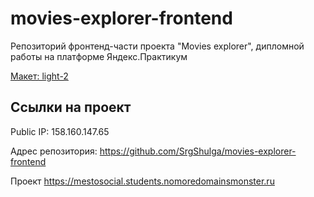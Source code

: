 # movies-explorer-frontend
Репозиторий фронтенд-части проекта "Movies explorer", дипломной работы на платформе Яндекс.Практикум

[Макет: light-2](https://www.figma.com/file/6FMWkB94wE7KTkcCgUXtnC/%D0%94%D0%B8%D0%BF%D0%BB%D0%BE%D0%BC%D0%BD%D1%8B%D0%B9-%D0%BF%D1%80%D0%BE%D0%B5%D0%BA%D1%82?type=design&node-id=1%3A298&mode=design&t=uMD2hHtzXbPo4nnN-1)

## Ссылки на проект

Public IP: 158.160.147.65

Адрес репозитория: https://github.com/SrgShulga/movies-explorer-frontend

Проект https://mestosocial.students.nomoredomainsmonster.ru
